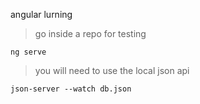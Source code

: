 angular lurning 

> go inside a repo for testing

```
ng serve
```

> you will need to use the local json api

```
json-server --watch db.json
```
